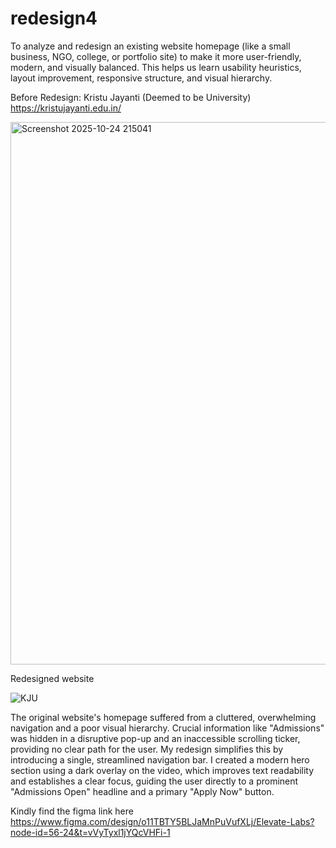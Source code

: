 # redesign4
To analyze and redesign an existing website homepage (like a small business, NGO, college, or portfolio site) to make it more user-friendly, modern, and visually balanced. This helps us learn usability heuristics, layout improvement, responsive structure, and visual hierarchy.

Before Redesign: Kristu Jayanti (Deemed to be University) 
https://kristujayanti.edu.in/

<img width="1916" height="868" alt="Screenshot 2025-10-24 215041" src="https://github.com/user-attachments/assets/dc2a81d5-f37c-4c3f-b54c-bf9693a3f4d7" />


Redesigned website

![KJU](https://github.com/user-attachments/assets/c7c78874-d965-4ed0-9ae3-60f9e621196b)

The original website's homepage suffered from a cluttered, overwhelming navigation and a poor visual hierarchy. Crucial information like "Admissions" was hidden in a disruptive pop-up and an inaccessible scrolling ticker, providing no clear path for the user. My redesign simplifies this by introducing a single, streamlined navigation bar. I created a modern hero section using a dark overlay on the video, which improves text readability and establishes a clear focus, guiding the user directly to a prominent "Admissions Open" headline and a primary "Apply Now" button.

Kindly find the figma link here
https://www.figma.com/design/o11TBTY5BLJaMnPuVufXLj/Elevate-Labs?node-id=56-24&t=vVyTyxl1jYQcVHFi-1
